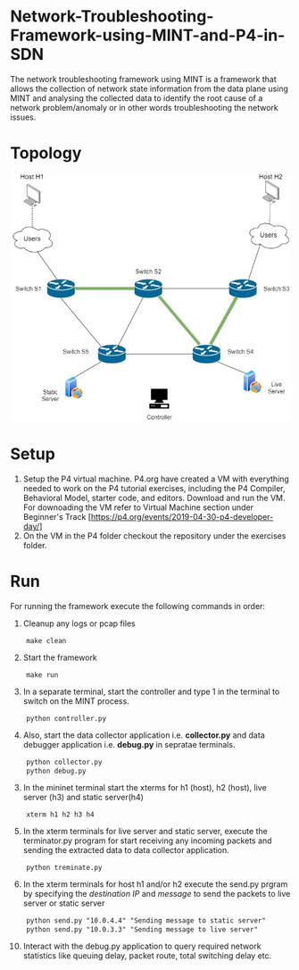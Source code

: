 # Network-Troubleshooting-Framework-using-MINT-and-P4-in-SDN

The network troubleshooting framework using MINT is a framework that allows the collection of network state information from the data plane using MINT and analysing the collected data to identify the root cause of a network problem/anomaly or in other words troubleshooting the network issues.

# Topology
![](/topology.jpg)

# Setup
1. Setup the P4 virtual machine. P4.org have created a VM with everything needed to work on the P4 tutorial exercises, including the P4 Compiler, Behavioral Model, starter code, and editors. Download and run the VM. For downoading the VM refer to Virtual Machine section under Beginner's Track [https://p4.org/events/2019-04-30-p4-developer-day/]
2. On the VM in the P4 folder checkout the repository under the exercises folder.

# Run
For running the framework execute the following commands in order:
1. Cleanup any logs or pcap files  
```
    make clean
```

2. Start the framework   
```
    make run
```

3. In a separate terminal, start the controller and type 1 in the terminal to switch on the MINT process.  
```
    python controller.py
```

4. Also, start the data collector application i.e. **collector.py** and data debugger application i.e. **debug.py** in sepratae terminals.
 ```
     python collector.py
     python debug.py
 ```

3. In the mininet terminal start the xterms for h1 (host), h2 (host), live server (h3) and static server(h4)  
```
    xterm h1 h2 h3 h4
```

5. In the xterm terminals for live server and static server, execute the terminator.py program for start receiving any incoming packets and sending the extracted data to data collector application.
```
    python treminate.py
```

6. In the xterm terminals for host h1 and/or h2 execute the send.py prgram by specifying the *destination IP* and *message* to send the packets to live server or static server
```
    python send.py "10.0.4.4" "Sending message to static server"
    python send.py "10.0.3.3" "Sending message to live server"
```

10. Interact with the debug.py application to query required network statistics like queuing delay, packet route, total switching delay etc.
